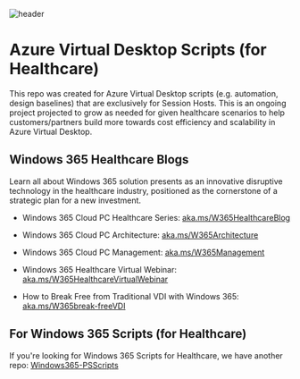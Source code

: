 ![header](Images/newheader.png)

# Azure Virtual Desktop Scripts (for Healthcare)
This repo was created for Azure Virtual Desktop scripts (e.g. automation, design baselines) that are exclusively for Session Hosts. This is an ongoing project projected to grow as needed for given healthcare scenarios to help customers/partners build more towards cost efficiency and scalability in Azure Virtual Desktop.

## Windows 365 Healthcare Blogs

Learn all about Windows 365 solution presents as an innovative disruptive technology in the healthcare industry, positioned as the cornerstone of a strategic plan for a new investment.

* Windows 365 Cloud PC Healthcare Series:
[aka.ms/W365HealthcareBlog](https://aka.ms/W365HealthcareBlog)

* Windows 365 Cloud PC Architecture:
[aka.ms/W365Architecture](https://aka.ms/W365Architecture)

* Windows 365 Cloud PC Management:
[aka.ms/W365Management](https://aka.ms/W365Management)

* Windows 365 Healthcare Virtual Webinar:
[aka.ms/W365HealthcareVirtualWebinar](https://aka.ms/W365HealthcareVirtualWebinar)

* How to Break Free from Traditional VDI with Windows 365:
[aka.ms/W365break-freeVDI](https://aka.ms/W365break-freeVDI)

## For Windows 365 Scripts (for Healthcare)

If you're looking for Windows 365 Scripts for Healthcare, we have another repo:
[Windows365-PSScripts](https://github.com/Neckross/Windows365-PSScripts)
